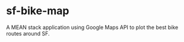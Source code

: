 # sf-bike-map

A MEAN stack application using Google Maps API to plot the best bike routes around SF.
